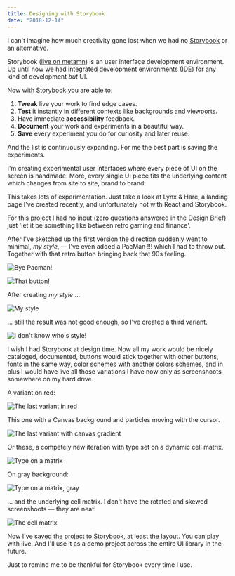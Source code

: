 ```yaml
---
title: Designing with Storybook
date: "2018-12-14"
---
```


I can't imagine how much creativity gone lost when we had no [Storybook](https://storybook.js.org/) or an alternative.

Storybook ([live on metamn](http://metamn.io/mr-ui/)) is an user interface development environment. Up until now we had integrated development environments (IDE) for any kind of development *but* UI.

Now with Storybook you are able to:

1. **Tweak** live your work to find edge cases.
2. **Test** it instantly in different contexts like backgrounds and viewports.
3. Have immediate **accessibility** feedback.
4. **Document** your work and experiments in a beautiful way.
5. **Save** every experiment you do for curiosity and later reuse.

And the list is continuously expanding. For me the best part is saving the experiments.

I'm creating experimental user interfaces where every piece of UI on the screen is handmade. More, every single UI piece fits the underlying content which changes from site to site, brand to brand.

This takes lots of experimentation. Just take a look at Lynx & Hare, a landing page I've created recently, and unfortunately not with React and Storybook.  

For this project I had no input (zero questions answered in the Design Brief) just 'let it be something like between retro gaming and finance'.

After I've sketched up the first version the direction suddenly went to minimal, *my style*, &mdash; I've even added a PacMan !!! which I had to throw out. Together with that retro button bringing back that 90s feeling.

![Bye Pacman!](./lynx-pacman.png)

![That button!](./lynx-button.png)

After creating *my style* ...

![My style](./lynx-my-style.png)

... still the result was not good enough, so I've created a third variant.

![I don't know who's style!](./lynx-5b.png)

I wish I had Storybook at design time. Now all my work would be nicely cataloged, documented, buttons would stick together with other buttons, fonts in the same way, color schemes with another colors schemes,
and in plus I would have live all those variations I have now only as screenshoots somewhere on my hard drive.

A variant on red:

![The last variant in red](./lynx-5b-red.png)

This one with a Canvas background and particles moving with the cursor.

![The last variant with canvas gradient](./lynx-5b-gradient.png)

Or these, a competely new iteration with type set on a dynamic cell matrix.

![Type on a matrix](./lynx-4a.png)

On gray background:

![Type on a matrix, gray](./lynx-4a-gray.png)

... and the underlying cell matrix. I don't have the rotated and skewed screenshoots &mdash; they are neat!

![The cell matrix](./lynx-matrix.png)



Now I've [saved the project to Storybook](http://metamn.io/mr-ui/?selectedKind=Framework%2FResponsiveness%2FDemo&selectedStory=Lynx%20%26%20Hare&full=0&addons=1&stories=1&panelRight=0&addonPanel=storybook-addon-background%2Fbackground-panel&background=beige), at least the layout. You can play with live. And I'll use it as a demo project across the entire UI library in the future.

Just to remind me to be thankful for Storybook every time I use.
